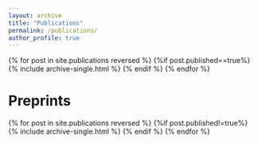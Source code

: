 ```yaml
---
layout: archive
title: "Publications"
permalink: /publications/
author_profile: true
---
```



{% for post in site.publications reversed %}
  {%if post.published==true%}
    {% include archive-single.html %}
  {% endif %}
{% endfor %}

Preprints
===
{% for post in site.publications reversed %}
  {%if post.published!=true%}
    {% include archive-single.html %}
  {% endif %}
{% endfor %}
